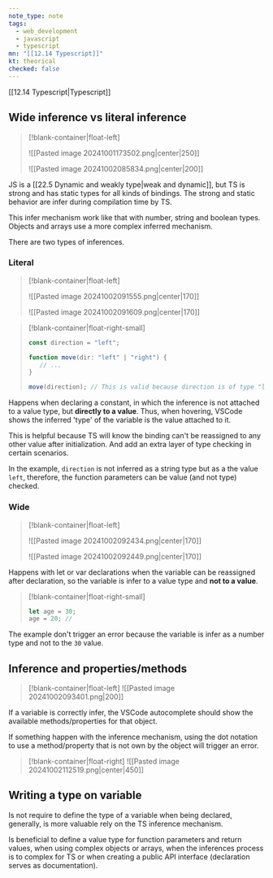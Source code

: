 ```yaml
---
note_type: note
tags:
  - web_development
  - javascript
  - typescript
mn: "[[12.14 Typescript]]"
kt: theorical
checked: false
---
```

[[12.14 Typescript|Typescript]]


## Wide inference vs literal inference
>[!blank-container|float-left]
>
>![[Pasted image 20241001173502.png|center|250]]
>
>![[Pasted image 20241002085834.png|center|200]]

JS is a [[22.5 Dynamic and weakly type|weak and dynamic]], but TS is strong and has static types for all kinds of bindings. The strong and static behavior are infer during compilation time by TS. 

This infer mechanism work like that with number, string and boolean types. Objects and arrays use a more complex inferred mechanism. 

There are two types of inferences.
### Literal
>[!blank-container|float-left]
>
>![[Pasted image 20241002091555.png|center|170]]
>
>![[Pasted image 20241002091609.png|center|170]]

>[!blank-container|float-right-small]
>```js
>const direction = "left";
>
>function move(dir: "left" | "right") {
>    // ...
>}
>
>move(direction); // This is valid because direction is of type "left"
>```

Happens when declaring a constant, in which the inference is not attached to a value type, but **directly to a value**. Thus, when hovering, VSCode shows the inferred 'type' of the variable is the value attached to it. 

This is helpful because TS will know the binding can't be reassigned to any other value after initialization. And add an extra layer of type checking in certain scenarios.

In the example, `direction` is not inferred as a string type but as a the value `left`, therefore, the function parameters can be value (and not type) checked. 
### Wide
>[!blank-container|float-left]
>
>![[Pasted image 20241002092434.png|center|170]]
>
>![[Pasted image 20241002092449.png|center|170]]

Happens with let or var declarations when the variable can be reassigned after declaration, so the variable is infer to a value type and **not to a value**. 
>[!blank-container|float-right-small]
>```js
>let age = 30;
>age = 20; // 
>```

The example don't trigger an error because the variable is infer as a number type and not to the `30` value.

## Inference and properties/methods
>[!blank-container|float-left]
![[Pasted image 20241002093401.png|200]]

If a variable is correctly infer, the VSCode autocomplete should show the available methods/properties for that object.

If something happen with the inference mechanism, using the dot notation to use a method/property that is not own by the object will trigger an error. 
>[!blank-container|float-right]
>![[Pasted image 20241002112519.png|center|450]]









## Writing a type on variable
Is not require to define the type of a variable when being declared, generally, is more valuable rely on the TS inference mechanism. 

Is beneficial to define a value type for function parameters and return values, when using complex objects or arrays, when the inferences process is to complex for TS or when creating a public API interface (declaration serves as documentation).

